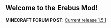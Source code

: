 ## Welcome to the Erebus Mod!
**MINECRAFT FORUM POST**:  [Current release 1.5.1](http://www.minecraftforum.net/topic/1652014-151-the-erebus-dimension-of-the-arthropods-a-new-underground-world-ruled-by-giant-arthropods/)
